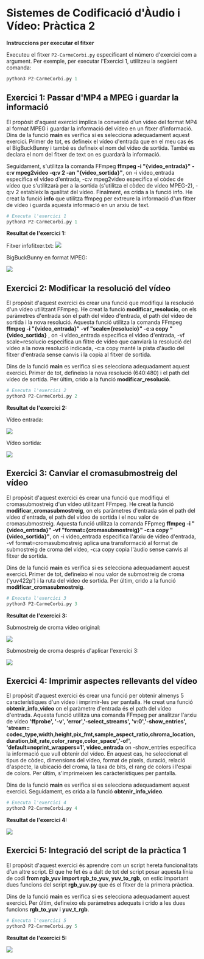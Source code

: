 # Sistemes de Codificació d'Àudio i Vídeo: Pràctica 2
**Instruccions per executar el fitxer**

Executeu el fitxer `P2-CarmeCorbi.py` especificant el número d'exercici com a argument. Per exemple, per executar l'Exercici 1, utilitzeu la següent comanda:
   ```python
   python3 P2-CarmeCorbi.py 1
   ```

## Exercici 1: Passar d'MP4 a MPEG i guardar la informació
El propòsit d'aquest exercici implica la conversió d'un vídeo del format MP4 al format MPEG i guardar la informació del vídeo en un fitxer d'informació.
Dins de la funció **main** es verifica si es selecciona adequadament aquest exercici. Primer de tot, es defineix el vídeo d'entrada que en el meu cas és el BigBuckBunny i també es defineix el nom del vídeo de sortida. També es declara el nom del fitxer de text on es guardarà la informació.

Seguidament, s'utilitza la comanda FFmpeg **ffmpeg -i "{video_entrada}" -c:v mpeg2video -q:v 2 -an "{video_sortida}"**, on -i video_entrada especifica el vídeo d'entrada, -c:v mpeg2video especifica el còdec de vídeo que s'utilitzarà per a la sortida (s'utilitza el còdec de vídeo MPEG-2), -q:v 2 estableix la qualitat del vídeo. Finalment, es crida a la funció info. He creat la funció **info** que utilitza ffmpeg per extreure la informació d'un fitxer de vídeo i guarda aquesta informació en un arxiu de text.

```python
# Executa l'exercici 1
python3 P2-CarmeCorbi.py 1
```
**Resultat de l'exercici 1:**

Fitxer infofitxer.txt:
![](https://github.com/caarmeecoorbii/SCAV_P2/blob/main/infofitxer.txt.png)

BigBuckBunny en format MPEG:

![](https://github.com/caarmeecoorbii/SCAV_P2/blob/main/resultat_exercici1.png)


## Exercici 2: Modificar la resolució del vídeo
El propòsit d'aquest exercici és crear una funció que modifiqui la resolució d'un vídeo utilitzant FFmpeg. He creat la funció **modificar_resolucio**, on els paràmetres d'entrada són el path del vídeo d'entrada, el path del vídeo de sortida i la nova resolució. Aquesta funció utilitza la comanda FFmpeg **ffmpeg -i "{video_entrada}" -vf "scale={resolucio}" -c:a copy "{video_sortida}** , on -i vídeo_entrada especifica el vídeo d'entrada, -vf scale=resolucio especifica un filtre de vídeo que canviarà la resolució del vídeo a la nova resolució indicada, -c:a copy manté la pista d'àudio del fitxer d'entrada sense canvis i la copia al fitxer de sortida.

Dins de la funció **main** es verifica si es selecciona adequadament aquest exercici. Primer de tot, defineixo la nova resolució (640:480) i el path del vídeo de sortida. Per últim, crido a la funció **modificar_resolució**.


```python
# Executa l'exercici 2
python3 P2-CarmeCorbi.py 2
```
**Resultat de l'exercici 2:**

Vídeo entrada:

![](https://github.com/caarmeecoorbii/SCAV_P2/blob/main/resolucio_video_entrada.png)

Vídeo sortida:

![](https://github.com/caarmeecoorbii/SCAV_P2/blob/main/resolucio_video_sortida.png)

## Exercici 3: Canviar el cromasubmostreig del vídeo
El propòsit d'aquest exercici és crear una funció que modifiqui el cromasubmostreig d'un vídeo utilitzant FFmpeg. He creat la funció **modificar_cromasubmostreig**, on els paràmetres d'entrada són el path del vídeo d'entrada, el path del vídeo de sortida i el nou valor de cromasubmostreig. Aquesta funció utilitza la comanda FFpmeg **ffmpeg -i "{video_entrada}" -vf "format={cromasubmostreig}" -c:a copy "{video_sortida}"**, on -i video_entrada especifica l'arxiu de vídeo d'entrada, -vf format=cromasubmostreig aplica una transformació al format de submostreig de croma del vídeo, -c:a copy copia l'àudio sense canvis al fitxer de sortida. 

Dins de la funció **main** es verifica si es selecciona adequadament aquest exercici. Primer de tot, defineixo el nou valor de submostreig de croma ('yuv422p') i la ruta del vídeo de sortida. Per últim, crido a la funció **modificar_cromasubmostreig**.




```python
# Executa l'exercici 3
python3 P2-CarmeCorbi.py 3
```
**Resultat de l'exercici 3:**

Submostreig de croma vídeo original:

![](https://github.com/caarmeecoorbii/SCAV_P2/blob/main/cromasubmostreig_original.png)

Submostreig de croma després d'aplicar l'exercici 3:

![](https://github.com/caarmeecoorbii/SCAV_P2/blob/main/resultat_exercici3.png)



## Exercici 4: Imprimir aspectes rellevants del vídeo
El propòsit d'aquest exercici és crear una funció per obtenir almenys 5 característiques d'un vídeo i imprimir-les per pantalla. He creat una funció **obtenir_info_video** on el paràmetre d'entrada és el path del vídeo d'entrada. Aquesta funció utilitza una comanda FFmpeg per analitzar l'arxiu de vídeo **'ffprobe', '-v', 'error','-select_streams', 'v:0','-show_entries', 'stream= codec_type,width,height,pix_fmt,sample_aspect_ratio,chroma_location,duration,bit_rate,color_range,color_space','-of', 'default=noprint_wrappers=1', video_entrada** on -show_entries especifica la informació que vull obtenir del vídeo. En aquest cas, he seleccionat el tipus de còdec, dimensions del vídeo, format de píxels, duració, relació d'aspecte, la ubicació del croma, la taxa de bits, el rang de colors i l'espai de colors. Per últim, s'imprimeixen les caràcterístiques per pantalla.

Dins de la funció **main** es verifica si es selecciona adequadament aquest exercici. Seguidament, es crida a la funció **obtenir_info_video**.


```python
# Executa l'exercici 4
python3 P2-CarmeCorbi.py 4
```
**Resultat de l'exercici 4:**

![](https://github.com/caarmeecoorbii/SCAV_P2/blob/main/resultat_exercici4.png)

## Exercici 5: Integració del script de la pràctica 1
El propòsit d'aquest exercici és aprendre com un script hereta funcionalitats d'un altre script. El que he fet és a dalt de tot del script posar aquesta línia de codi **from rgb_yuv import rgb_to_yuv, yuv_to_rgb**, on estic important dues funcions del script **rgb_yuv.py** que és el fitxer de la primera pràctica.

Dins de la funció **main** es verifica si es selecciona adequadament aquest exercici. Per últim, defineixo els paràmetres adequats i crido a les dues funcions **rgb_to_yuv** i **yuv_t_rgb**.


```python
# Executa l'exercici 5
python3 P2-CarmeCorbi.py 5
```
**Resultat de l'exercici 5:**

![](https://github.com/caarmeecoorbii/SCAV_P2/blob/main/resultat_exercici5.png)

